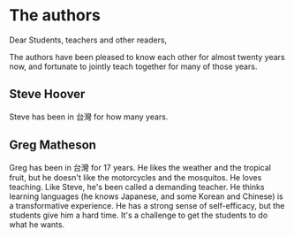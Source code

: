 # The authors

Dear Students, teachers and other readers,

The authors have been pleased to know each other for almost twenty years now, and fortunate to jointly teach together for many of those years.

## Steve Hoover

Steve has been in 台灣 for how many years.

## Greg Matheson

Greg has been in 台灣 for 17 years. He likes the weather and the tropical fruit, but he doesn't like the motorcycles and the mosquitos. He loves teaching. Like Steve, he's been called a demanding teacher. He thinks learning languages (he knows Japanese, and some Korean and Chinese) is a transformative experience. He has a strong sense of self-efficacy, but the students give him a hard time. It's a challenge to get the students to do what he wants.
